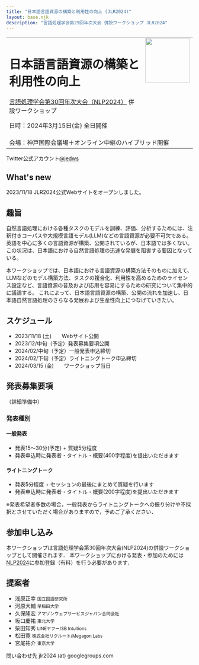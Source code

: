 ```yaml
---
title: "日本語言語資源の構築と利用性の向上 (JLR2024)"
layout: base.njk
description: "言語処理学会第29回年次大会 併設ワークショップ JLR2024"
---
```


<table><tr><td>
<h1>日本語言語資源の構築と利用性の向上</h1>
<a href="https://www.anlp.jp/nlp2024/">言語処理学会第30回年次大会（NLP2024）</a> 併設ワークショップ

日時：2024年3月15日(金) 全日開催
</td><td style="vertical-align:top;">
  <img src="https://jedworkshop.github.io/JLR2024/img/icon.png" style="width:120px;">  
</td>
</tr><tr><td colspan="2">
会場：神戸国際会議場＋オンライン中継のハイブリッド開催  
</td></tr></table>

<div class="twitter_info">
  <div class="accoutn">Twitter公式アカウント<a href="https://twitter.com/jedws" target="_blank" rel="noreferrer">@jedws</a></div>
</div>

## What's new
2023/11/18 JLR2024公式Webサイトをオープンしました。<br/>

## 趣旨
自然言語処理における各種タスクのモデルを訓練、評価、分析するためには、注釈付きコーパスや大規模言語モデル(LLM)などの言語資源が必要不可欠である。
英語を中心に多くの言語資源が構築、公開されているが、日本語では多くない。
この状況は、日本語における自然言語処理の迅速な発展を阻害する要因となっている。

本ワークショップでは、日本語における言語資源の構築方法そのものに加えて、LLMなどのモデル構築方法、タスクの複合化、利用性を高めるためのライセンス設定など、言語資源の普及および応用を容易にするための研究について集中的に議論する。
これによって、日本語言語資源の構築、公開の流れを加速し、日本語自然言語処理のさらなる発展および生産性向上につなげていきたい。

## スケジュール

- <span class="expired">2023/11/18 (土)　　Webサイト公開</span>
- <span class="expired">2023/12/中旬（予定）発表募集要項公開</span>
- <span class="expired">2024/02/中旬（予定）一般発表申込締切</span>
- <span class="expired">2024/02/下旬（予定）ライトニングトーク申込締切</span>
- <span class="expired">2024/03/15 (金)　　ワークショップ当日</span>

## 発表募集要項
（詳細準備中）

### 発表種別
#### 一般発表
- <span class="expired">発表15〜30分(予定) + 質疑5分程度</span>
- <span class="expired">発表申込時に発表者・タイトル・概要(400字程度)を提出いただきます</span>

#### ライトニングトーク
- <span class="expired">発表5分程度 + セッションの最後にまとめて質疑を行います</span>
- <span class="expired">発表申込時に発表者・タイトル・概要(200字程度)を提出いただきます</span>

<span class="expired">※発表希望者多数の場合，一般発表からライトニングトークへの振り分けや不採択とさせていただく場合がありますので，予めご了承ください．</span>

## 参加申し込み
本ワークショップは言語処理学会第30回年次大会(NLP2024)の併設ワークショップとして開催されます．
本ワークショップにおける発表・参加のためには[NLP2024](https://www.anlp.jp/nlp2024/)に参加登録（有料）を行う必要があります．

## 提案者
- 浅原正幸 <small>国立国語研究所</small>
- 河原大輔 <small>早稲田大学</small>
- 久保隆宏 <small>アマゾンウェブサービスジャパン合同会社</small>
- 坂口慶祐 <small>東北大学</small>
- 柴田知秀 <small>LINEヤフー/SB Intuitions</small>
- 松田寛 <small>株式会社リクルート/Megagon Labs</small>
- 宮尾祐介 <small>東京大学</small>

問い合わせ先 jlr2024 (at) googlegroups.com

